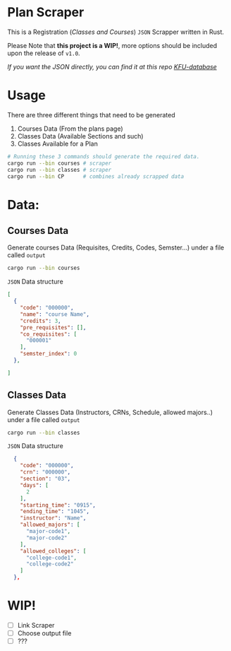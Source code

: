 # Plan Scraper
This is a Registration (*Classes and Courses*) `JSON` Scrapper written in Rust.

Please Note that **this project is a WIP!**, more options should be included upon the release of `v1.0`.

*If you want the JSON directly, you can find it at this repo [KFU-database](https://github.com/kfu-reg/database)*

# Usage

There are three different things that need to be generated

1. Courses Data (From the plans page)
2. Classes Data (Available Sections and such)
3. Classes Available for a Plan

```bash
# Running these 3 commands should generate the required data.
cargo run --bin courses # scraper
cargo run --bin classes # scraper
cargo run --bin CP      # combines already scrapped data

```

# Data:
## Courses Data
Generate courses Data (Requisites, Credits, Codes, Semster...) under a file called `output`

```bash
cargo run --bin courses

```

`JSON` Data structure

```json
[
  {
    "code": "000000",
    "name": "course Name",
    "credits": 3,
    "pre_requisites": [],
    "co_requisites": [
      "000001"
    ],
    "semster_index": 0
  },

]

```


## Classes Data
Generate Classes Data (Instructors, CRNs, Schedule, allowed majors..) under a file called `output` 

```bash
cargo run --bin classes

```

`JSON` Data structure

```json
  {
    "code": "000000",
    "crn": "000000",
    "section": "03",
    "days": [
      2
    ],
    "starting_time": "0915",
    "ending_time": "1045",
    "instructor": "Name",
    "allowed_majors": [
      "major-code1",
      "major-code2"
    ],
    "allowed_colleges": [
      "college-code1",
      "college-code2"
    ]
  },

```

# WIP!
- [ ] Link Scraper
- [ ] Choose output file
- [ ] ???
